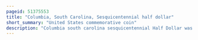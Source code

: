 ```yaml
---
pageid: 51375553
title: "Columbia, South Carolina, Sesquicentennial half dollar"
short_summary: "United States commemorative coin"
description: "Columbia south carolina sesquicentennial Half Dollar was a commemorative Fifty Cent Piece by the united States Bureau of the Mint. It was designed by Abraham Wolfe Davidson and was released in 1936 marking the 150th Anniversary of the Designation of Columbia as the State Capital of south Carolina."
---
```

